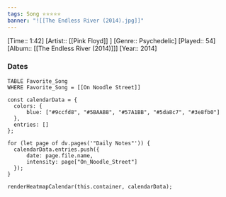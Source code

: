 ```yaml
---
tags: Song ⭐⭐⭐⭐⭐ 
banner: "![[The Endless River (2014).jpg]]"
---
```

[Time:: 1:42]
[Artist:: [[Pink Floyd]] ]
[Genre:: Psychedelic]
[Played:: 54]
[Album:: [[The Endless River (2014)]]]
[Year:: 2014]
### Dates
````dataview
TABLE Favorite_Song
WHERE Favorite_Song = [[On Noodle Street]]
````
  ```dataviewjs
const calendarData = { 
	colors: { 
		blue: ["#9ccfd8", "#5BAAB8", "#57A1BB", "#5da8c7", "#3e8fb0"] 
	}, 
	entries: [] 
}; 

for (let page of dv.pages('"Daily Notes"')) { 
	calendarData.entries.push({ 
		date: page.file.name, 
		intensity: page["On_Noodle_Street"]
	}); 
} 

renderHeatmapCalendar(this.container, calendarData);
```
